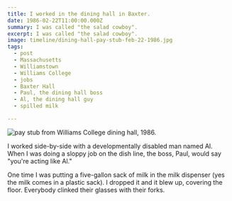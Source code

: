 ```yaml
---
title: I worked in the dining hall in Baxter.
date: 1986-02-22T11:00:00.000Z
summary: I was called "the salad cowboy".
excerpt: I was called "the salad cowboy".
image: timeline/dining-hall-pay-stub-feb-22-1986.jpg
tags:
  - post 
  - Massachusetts
  - Williamstown
  - Williams College
  - jobs
  - Baxter Hall
  - Paul, the dining hall boss
  - Al, the dining hall guy
  - spilled milk

---
```


![pay stub from Williams College dining hall, 1986.](/static/img/timeline/dining-hall-pay-stub-feb-22-1986.jpg)

I worked side-by-side with a developmentally disabled man named Al. When I was doing a sloppy job on the dish line, the boss, Paul, would say "you're acting like Al."

One time I was putting a five-gallon sack of milk in the milk dispenser (yes the milk comes in a plastic sack). I dropped it and it blew up, covering the floor. Everybody clinked their glasses with their forks.
